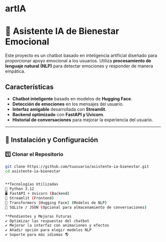 # artIA
# 💙 Asistente IA de Bienestar Emocional

Este proyecto es un chatbot basado en inteligencia artificial diseñado para proporcionar apoyo emocional a los usuarios. Utiliza **procesamiento de lenguaje natural (NLP)** para detectar emociones y responder de manera empática.

##  Características

- **Chatbot inteligente** basado en modelos de **Hugging Face**.
- **Detección de emociones** en los mensajes del usuario.
- **Interfaz amigable** desarrollada con **Streamlit**.
- **Backend optimizado** con **FastAPI y Uvicorn**.
- **Historial de conversaciones** para mejorar la experiencia del usuario.

---

## 🔧 Instalación y Configuración

### **1️⃣ Clonar el Repositorio**
```bash
git clone https://github.com/tuusuario/asistente-ia-bienestar.git
cd asistente-ia-bienestar


**Tecnologías Utilizadas
🐍 Python 3.12
🖥️ FastAPI + Uvicorn (Backend)
🎨 Streamlit (Frontend)
🤗 Transformers (Hugging Face) (Modelos de NLP)
💾 SQLite / JSON (Opcional para almacenamiento de conversaciones)

**Pendientes y Mejoras Futuras
✔️ Optimizar las respuestas del chatbot
✔️ Mejorar la interfaz con animaciones y efectos
✔️ Añadir opción para elegir modelos NLP
✔️ Soporte para más idiomas 🌎